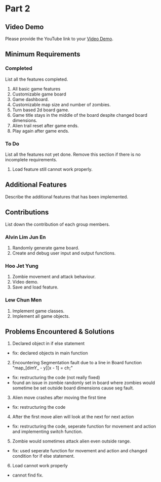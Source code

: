 # Part 2

## Video Demo

Please provide the YouTube link to your [Video Demo](https://youtu.be/TT5J791UXT4).

## Minimum Requirements

### Completed

List all the features completed.

1. All basic game features
2. Customizable game board
3. Game dashboard.
4. Customizable map size and number of zombies.
5. Turn based 2d board game.
6. Game title stays in the middle of the board despite changed board dimensions.
7. Alien trail reset after game ends.
8. Play again after game ends.


### To Do

List all the features not yet done. Remove this section if there is no incomplete requirements.

1. Load feature still cannot work properly.

## Additional Features

Describe the additional features that has been implemented.

## Contributions

List down the contribution of each group members.

### Alvin Lim Jun En

1. Randomly generate game board.
2. Create and debug user input and output functions.

### Hoo Jet Yung

1. Zombie movement and attack behaviour.
2. Video demo.
3. Save and load feature.

### Lew Chun Men

1. Implement game classes.
2. Implement all game objects.

## Problems Encountered & Solutions

1. Declared object in if else statement
  - fix: declared objects in main function

2. Encountering Segmentation fault due to a line in Board function "map_[dimY_ - y][x - 1] = ch;"
  - fix: restructuring the code (not really fixed)
  - found an issue in zombie randomly set in board where zombies would sometime be set outside board dimensions cause seg fault.

3. Alien move crashes after moving the first time
  - fix: restructuring the code

4. After the first move alien will look at the next for next action
  - fix: restructuring the code, seperate function for movement and action and implementing switch function.

5. Zombie would sometimes attack alien even outside range.
  - fix: used seperate function for movement and action and changed condition for if else statement.

6. Load cannot work properly
  - cannot find fix.
